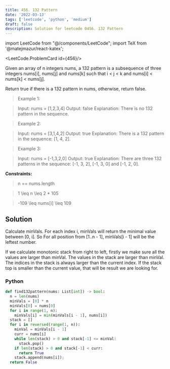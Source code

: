```yaml
---
title: 456. 132 Pattern
date: '2022-03-13'
tags: ['leetcode', 'python', 'medium']
draft: false
description: Solution for leetcode 0456. 132 Pattern
---
```

import LeetCode from "@/components/LeetCode";
import TeX from '@matejmazur/react-katex';

<LeetCode.ProblemCard id={456}/>
 
 Given an array of n integers nums, a 132 pattern is a subsequence of three integers nums[i], nums[j] and nums[k] such that i < j < k and nums[i] < nums[k] < nums[j].

Return true if there is a 132 pattern in nums, otherwise, return false.

 > Example 1:

 > Input: nums = [1,2,3,4]
 > Output: false
 > Explanation: There is no 132 pattern in the sequence.

 > Example 2:

 > Input: nums = [3,1,4,2]
 > Output: true
 > Explanation: There is a 132 pattern in the sequence: [1, 4, 2].

 > Example 3:

 > Input: nums = [-1,3,2,0]
 > Output: true
 > Explanation: There are three 132 patterns in the sequence: [-1, 3, 2], [-1, 3, 0] and [-1, 2, 0].

**Constraints:**

 > n == nums.length

 > 1 <TeX>\leq</TeX> n <TeX>\leq</TeX> 2 * 105

 > -109 <TeX>\leq</TeX> nums[i] <TeX>\leq</TeX> 109

## Solution
Calculate minVals. For each index i, minVals will return the minimal value between [0, i]. So For all position from [1..n - 1], minVals[i - 1] will be the leftest number. 

If we calculate monotonic stack from right to left, firstly we make sure all the values are larger than minVal. The values in the stack are larger than minVal. The indices in the stack is always larger than the current index. If the stack top is smaller than the current value, that will be result we are looking for.

### Python
```python
def find132pattern(nums: List[int]) -> bool:
  n = len(nums)
  minVals = [0] * n
  minVals[0] = nums[0]
  for i in range(1, n):
    minVals[i] = min(minVals[i - 1], nums[i])
  stack = []
  for i in reversed(range(1, n)):
    minVal = minVals[i - 1]
    curr = nums[i]
    while len(stack) > 0 and stack[-1] <= minVal:
      stack.pop()
    if len(stack) > 0 and stack[-1] < curr:
      return True
    stack.append(nums[i]);
  return False
```
